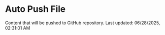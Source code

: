 # Auto Push File

Content that will be pushed to GitHub repository.
Last updated: 06/28/2025, 02:31:01 AM